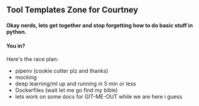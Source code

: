 ## Tool Templates Zone for Courtney


#### Okay nerds, lets get together and stop forgetting how to do basic stuff in python.

#### You in?



Here's the race plan:

- pipenv (cookie cutter plz and thanks)
- mocking
- deep learning/ml up and running in 5 min or less
- Dockerfiles (wait let me go find my bible)
- lets work on some docs for GIT-ME-OUT while we are here i guess